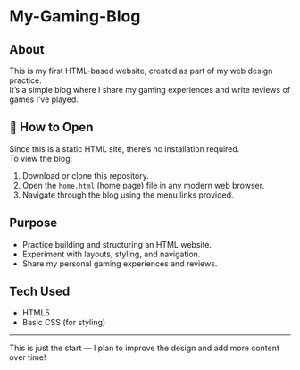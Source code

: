 # My-Gaming-Blog

## About
This is my first HTML-based website, created as part of my web design practice.  
It’s a simple blog where I share my gaming experiences and write reviews of games I’ve played.  

## 🚀 How to Open
Since this is a static HTML site, there’s no installation required.  
To view the blog:
1. Download or clone this repository.
2. Open the `home.html` (home page) file in any modern web browser.
3. Navigate through the blog using the menu links provided.

## Purpose
- Practice building and structuring an HTML website.  
- Experiment with layouts, styling, and navigation.  
- Share my personal gaming experiences and reviews.  

## Tech Used
- HTML5  
- Basic CSS (for styling)  

---

This is just the start — I plan to improve the design and add more content over time!
